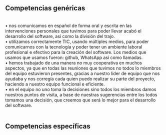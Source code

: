 <h2>Competencias genéricas</h2>
<br>
• nos comunicamos en español de forma oral y escrita en las intervenciones personales que tuvimos para poder llevar acabó el desarrollo del software, así como la división del trajo.
<br>
• utilizamos correctamente TIC, usando múltiples medios, para poder comunicarnos con la tecnología y poder tener un ambiente laboral profesional e efectivo para la creación del software. Los medios que usamos que usamos fueron: github, WhatsApp así como llamadas.
<br>
• hemos trabajado de una manera no muy cooperativa en muchos aspectos, ya que en todas las reuniones que tuvimos no todos lo miembros del equipo  estuvieron presentes, gracias a nuestro líder de equipo que nos ayudaba y nos corregía cada quien puedo realizar su parte del proyecto, haciendo a nuestro equipo funcional e eficiente.
<br>
• en el equipo no uno toma la decisiones sino todos  los miembros  damos nuestros puntos de visita, a base de nuestras sugerencias entre los todos tomamos una decisión, que creemos  que será lo mejor para el desarrollo del software.
<br>
<br>


<h2>Competencias específicas</h2>
  
<br>
